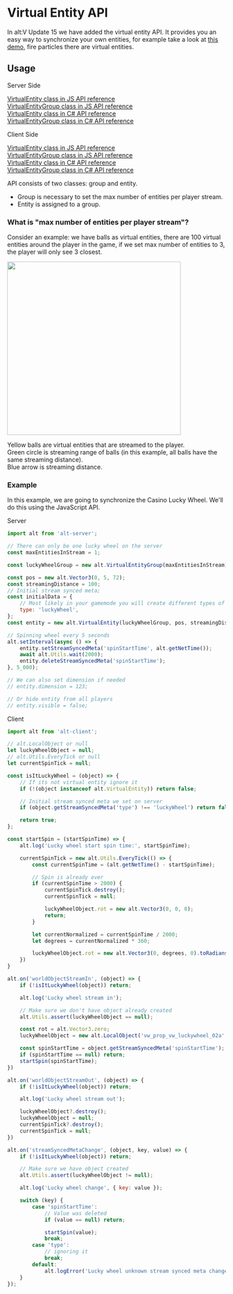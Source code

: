 # Virtual Entity API

In alt:V Update 15 we have added the virtual entity API. It provides you an easy way to synchronize your own entities, for example take a look at [this demo](https://discord.com/channels/371265202378899476/384874419446743041/1106288579598110741), fire particles there are virtual entities.

## Usage

Server Side

[VirtualEntity class in JS API reference](https://docs.altv.mp/js/api/alt-server.VirtualEntity.html)<br>
[VirtualEntityGroup class in JS API reference](https://docs.altv.mp/js/api/alt-server.VirtualEntityGroup.html)<br>
[VirtualEntity class in C# API reference](https://docs.altv.mp/cs/api/AltV.Net.Elements.Entities.VirtualEntity.html)<br>
[VirtualEntityGroup class in C# API reference](https://docs.altv.mp/cs/api/AltV.Net.Elements.Entities.VirtualEntityGroup.html)<br>

Client Side

[VirtualEntity class in JS API reference](https://docs.altv.mp/js/api/alt-client.VirtualEntity.html)<br>
[VirtualEntityGroup class in JS API reference](https://docs.altv.mp/js/api/alt-client.VirtualEntityGroup.html)<br>
[VirtualEntity class in C# API reference](https://docs.altv.mp/cs/api/AltV.Net.Client.Elements.Entities.VirtualEntity.html)<br>
[VirtualEntityGroup class in C# API reference](https://docs.altv.mp/cs/api/AltV.Net.Client.Elements.Entities.VirtualEntityGroup.html)<br>

API consists of two classes: group and entity.<br>

- Group is necessary to set the max number of entities per player stream.<br>
- Entity is assigned to a group.<br>

### What is "max number of entities per player stream"?<br>

Consider an example: we have balls as virtual entities, there are 100 virtual entities around the player in the game, if we set max number of entities to 3, the player will only see 3 closest.

<img src="https://i.imgur.com/yUZKwQQ.png" width="400px"/>

Yellow balls are virtual entities that are streamed to the player.<br>
Green circle is streaming range of balls (in this example, all balls have the same streaming distance).<br>
Blue arrow is streaming distance.

### Example

In this example, we are going to synchronize the Casino Lucky Wheel. We'll do this using the JavaScript API.

Server

```js
import alt from 'alt-server';

// There can only be one lucky wheel on the server
const maxEntitiesInStream = 1;

const luckyWheelGroup = new alt.VirtualEntityGroup(maxEntitiesInStream);

const pos = new alt.Vector3(0, 5, 72);
const streamingDistance = 100;
// Initial stream synced meta;
const initialData = {
    // Most likely in your gamemode you will create different types of virtual entities
    type: 'luckyWheel',
};
const entity = new alt.VirtualEntity(luckyWheelGroup, pos, streamingDistance, initialData);

// Spinning wheel every 5 seconds
alt.setInterval(async () => {
    entity.setStreamSyncedMeta('spinStartTime', alt.getNetTime());
    await alt.Utils.wait(2000);
    entity.deleteStreamSyncedMeta('spinStartTime');
}, 5_000);

// We can also set dimension if needed
// entity.dimension = 123;

// Or hide entity from all players
// entity.visible = false;
```

Client

```js
import alt from 'alt-client';

// alt.LocalObject or null
let luckyWheelObject = null;
// alt.Utils.EveryTick or null
let currentSpinTick = null;

const isItLuckyWheel = (object) => {
    // If its not virtual entity ignore it
    if (!(object instanceof alt.VirtualEntity)) return false;

    // Initial stream synced meta we set on server
    if (object.getStreamSyncedMeta('type') !== 'luckyWheel') return false;

    return true;
};

const startSpin = (startSpinTime) => {
    alt.log('Lucky wheel start spin time:', startSpinTime);

    currentSpinTick = new alt.Utils.EveryTick(() => {
        const currentSpinTime = (alt.getNetTime() - startSpinTime);

        // Spin is already over
        if (currentSpinTime > 2000) {
            currentSpinTick.destroy();
            currentSpinTick = null;

            luckyWheelObject.rot = new alt.Vector3(0, 0, 0);
            return;
        }

        let currentNormalized = currentSpinTime / 2000;
        let degrees = currentNormalized * 360;

        luckyWheelObject.rot = new alt.Vector3(0, degrees, 0).toRadians();
    })
}

alt.on('worldObjectStreamIn', (object) => {
    if (!isItLuckyWheel(object)) return;

    alt.log('Lucky wheel stream in');

    // Make sure we don't have object already created
    alt.Utils.assert(luckyWheelObject == null);

    const rot = alt.Vector3.zero;
    luckyWheelObject = new alt.LocalObject('vw_prop_vw_luckywheel_02a', object.pos, rot);

    const spinStartTime = object.getStreamSyncedMeta('spinStartTime');
    if (spinStartTime == null) return;
    startSpin(spinStartTime);
})

alt.on('worldObjectStreamOut', (object) => {
    if (!isItLuckyWheel(object)) return;

    alt.log('Lucky wheel stream out');

    luckyWheelObject?.destroy();
    luckyWheelObject = null;
    currentSpinTick?.destroy();
    currentSpinTick = null;
})

alt.on('streamSyncedMetaChange', (object, key, value) => {
    if (!isItLuckyWheel(object)) return;

    // Make sure we have object created
    alt.Utils.assert(luckyWheelObject != null);

    alt.log('Lucky wheel change', { key: value });

    switch (key) {
        case 'spinStartTime':
            // Value was deleted
            if (value == null) return;

            startSpin(value);
            break;
        case 'type':
            // ignoring it
            break;
        default:
            alt.logError('Lucky wheel unknown stream synced meta change key:', key);
    }
});
```
